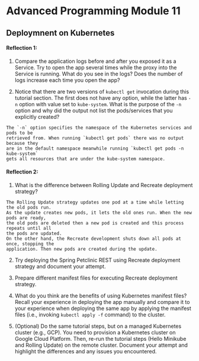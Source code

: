 # Advanced Programming Module 11

## Deploymnent on Kubernetes

#### Reflection 1: 

1. Compare the application logs before and after you exposed it as a Service. Try to open the app several times while the proxy into the Service is running. What do you see in the logs? Does the number of logs increase each time you open the app?


2. Notice that there are two versions of `kubectl get` invocation during this tutorial section. The first does not have any option, while the latter has `-n` option with value set to `kube-system`. What is the purpose of the `-n` option and why did the output not list the pods/services that you explicitly created?
```
The `-n` option specifies the namespace of the Kubernetes services and pods to be
retrieved from. When running `kubectl get pods` there was no output because they
are in the default namespace meanwhile running `kubectl get pods -n kube-system`
gets all resources that are under the kube-system namespace. 
```

#### Reflection 2:

1. What is the difference between Rolling Update and Recreate deployment strategy?
```
The Rolling Update strategy updates one pod at a time while letting the old pods run.
As the update creates new pods, it lets the old ones run. When the new pods are ready,
the old pods are deleted then a new pod is created and this process repeats until all
the pods are updated.
On the other hand, the Recreate development shuts down all pods at once, stopping the
application. Then new pods are created during the update.
```

2.  Try deploying the Spring Petclinic REST using Recreate deployment strategy and document your attempt.

3. Prepare different manifest files for executing Recreate deployment strategy.
4. What do you think are the benefits of using Kubernetes manifest files? Recall your experience in deploying the app manually and compare it to your experience when deploying the same app by applying the manifest files (i.e., invoking `kubectl apply -f` command) to the cluster.

5. (Optional) Do the same tutorial steps, but on a managed Kubernetes cluster (e.g., GCP). You need to provision a Kubernetes cluster on Google Cloud Platform. Then, re-run the tutorial steps (Hello Minikube and Rolling Update) on the remote cluster. Document your attempt and highlight the differences and any issues you encountered.

